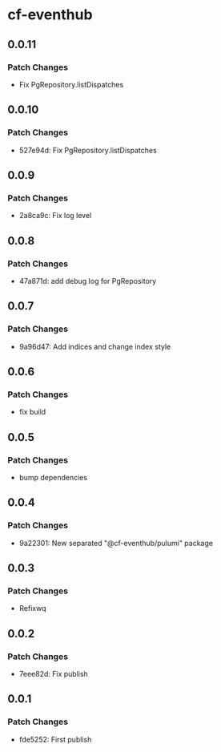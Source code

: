 # cf-eventhub

## 0.0.11

### Patch Changes

- Fix PgRepository.listDispatches

## 0.0.10

### Patch Changes

- 527e94d: Fix PgRepository.listDispatches

## 0.0.9

### Patch Changes

- 2a8ca9c: Fix log level

## 0.0.8

### Patch Changes

- 47a871d: add debug log for PgRepository

## 0.0.7

### Patch Changes

- 9a96d47: Add indices and change index style

## 0.0.6

### Patch Changes

- fix build

## 0.0.5

### Patch Changes

- bump dependencies

## 0.0.4

### Patch Changes

- 9a22301: New separated "@cf-eventhub/pulumi" package

## 0.0.3

### Patch Changes

- Refixwq

## 0.0.2

### Patch Changes

- 7eee82d: Fix publish

## 0.0.1

### Patch Changes

- fde5252: First publish

